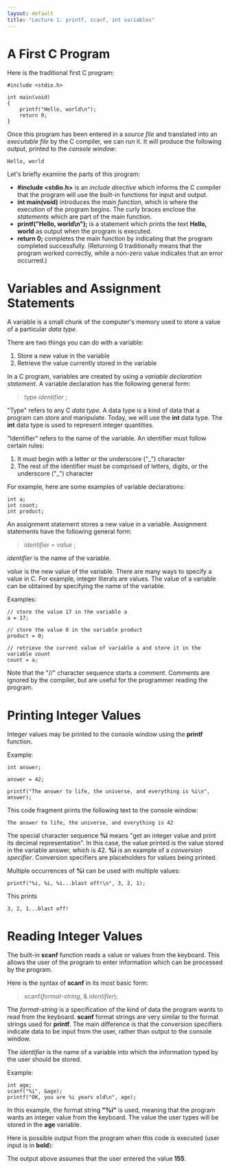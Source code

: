 ```yaml
---
layout: default
title: "Lecture 1: printf, scanf, int variables"
---
```


A First C Program
=================

Here is the traditional first C program:

    #include <stdio.h>

    int main(void)
    {
        printf("Hello, world\n");
        return 0;
    }

Once this program has been entered in a *source file* and translated into an *executable file* by the C compiler, we can run it. It will produce the following output, printed to the *console window*:

    Hello, world

Let's briefly examine the parts of this program:

-   **\#include <stdio.h>** is an *include directive* which informs the C compiler that the program will use the built-in functions for input and output.
-   **int main(void)** introduces the *main function*, which is where the execution of the program begins. The curly braces enclose the *statements* which are part of the main function.
-   **printf("Hello, world\\n");** is a statement which prints the text **Hello, world** as output when the program is executed.
-   **return 0;** completes the main function by indicating that the program completed successfully. (Returning 0 traditionally means that the program worked correctly, while a non-zero value indicates that an error occurred.)

Variables and Assignment Statements
===================================

A variable is a small chunk of the computer's memory used to store a value of a particular *data type*.

There are two things you can do with a variable:

1.  Store a new value in the variable
2.  Retrieve the value currently stored in the variable

In a C program, variables are created by using a *variable declaration statement*. A variable declaration has the following general form:

> *type* *identifier* ;

"Type" refers to any C *data type*. A data type is a kind of data that a program can store and manipulate. Today, we will use the **int** data type. The **int** data type is used to represent integer quantities.

"Identifier" refers to the name of the variable. An identifier must follow certain rules:

1.  It must begin with a letter or the underscore ("\_") character
2.  The rest of the identifier must be comprised of letters, digits, or the underscore ("\_") character

For example, here are some examples of variable declarations:

    int a;
    int count;
    int product;

An assignment statement stores a new value in a variable. Assignment statements have the following general form:

> *identifier* = *value* ;

*identifier* is the name of the variable.

*value* is the new value of the variable. There are many ways to specify a value in C. For example, integer literals are values. The value of a variable can be obtained by specifying the name of the variable.

Examples:

    // store the value 17 in the variable a
    a = 17;

    // store the value 0 in the variable product
    product = 0;

    // retrieve the current value of variable a and store it in the variable count
    count = a;

Note that the "//" character sequence starts a *comment*. Comments are ignored by the compiler, but are useful for the programmer reading the program.

Printing Integer Values
=======================

Integer values may be printed to the console window using the **printf** function.

Example:

    int answer;

    answer = 42;

    printf("The answer to life, the universe, and everything is %i\n", answer);

This code fragment prints the following text to the console window:

    The answer to life, the universe, and everything is 42

The special character sequence **%i** means "get an integer value and print its decimal representation". In this case, the value printed is the value stored in the variable answer, which is 42. **%i** is an example of a *conversion specifier*. Conversion specifiers are placeholders for values being printed.

Multiple occurrences of **%i** can be used with multiple values:

    printf("%i, %i, %i...blast off!\n", 3, 2, 1);

This prints

    3, 2, 1...blast off!

Reading Integer Values
======================

The built-in **scanf** function reads a value or values from the keyboard. This allows the user of the program to enter information which can be processed by the program.

Here is the syntax of **scanf** in its most basic form:

> scanf(*format-string*, & *identifier*);

The *format-string* is a specification of the kind of data the program wants to read from the keyboard. **scanf** format strings are very similar to the format strings used for **printf**. The main difference is that the conversion specifiers indicate data to be input from the user, rather than output to the console window.

The *identifier* is the name of a variable into which the information typed by the user should be stored.

Example:

    int age;
    scanf("%i", &age);
    printf("OK, you are %i years old\n", age);

In this example, the format string **"%i"** is used, meaning that the program wants an integer value from the keyboard. The value the user types will be stored in the **age** variable.

Here is possible output from the program when this code is executed (user input is in **bold**):

The output above assumes that the user entered the value **155**.
